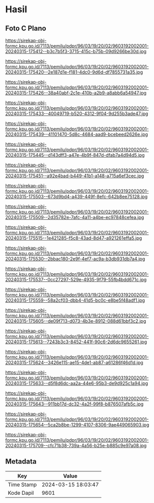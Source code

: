 # Hasil

## Foto C Plano

https://sirekap-obj-formc.kpu.go.id/7113/pemilu/pdpr/96/03/19/20/02/9603192002001-20240315-175412--b3c7b5f3-3715-415c-b75b-09d9266be30d.jpg

https://sirekap-obj-formc.kpu.go.id/7113/pemilu/pdpr/96/03/19/20/02/9603192002001-20240315-175420--2e187d1e-f181-4dc0-9d6d-df7855731a35.jpg

https://sirekap-obj-formc.kpu.go.id/7113/pemilu/pdpr/96/03/19/20/02/9603192002001-20240315-175426--38a40abf-2c1e-410b-a2b9-a8abb6a54947.jpg

https://sirekap-obj-formc.kpu.go.id/7113/pemilu/pdpr/96/03/19/20/02/9603192002001-20240315-175433--40049719-b520-4312-9f04-9d255b3ade47.jpg

https://sirekap-obj-formc.kpu.go.id/7113/pemilu/pdpr/96/03/19/20/02/9603192002001-20240315-175439--41101470-5d8c-4684-aad9-bcebeed2626e.jpg

https://sirekap-obj-formc.kpu.go.id/7113/pemilu/pdpr/96/03/19/20/02/9603192002001-20240315-175445--d143dff3-a47e-4b9f-847d-dfab7a4d94d5.jpg

https://sirekap-obj-formc.kpu.go.id/7113/pemilu/pdpr/96/03/19/20/02/9603192002001-20240315-175451--a92e4bad-b449-41b1-a148-a715a6ef3cec.jpg

https://sirekap-obj-formc.kpu.go.id/7113/pemilu/pdpr/96/03/19/20/02/9603192002001-20240315-175503--673d9bd4-a439-449f-8efc-642b8ee75128.jpg

https://sirekap-obj-formc.kpu.go.id/7113/pemilu/pdpr/96/03/19/20/02/9603192002001-20240315-175509--2d35782e-7afc-4a11-a4be-ec97848cefea.jpg

https://sirekap-obj-formc.kpu.go.id/7113/pemilu/pdpr/96/03/19/20/02/9603192002001-20240315-175515--1e421285-f5c8-43ad-8d47-a921261effa5.jpg

https://sirekap-obj-formc.kpu.go.id/7113/pemilu/pdpr/96/03/19/20/02/9603192002001-20240315-175530--2bbac180-2e9f-4ef7-ac9a-b3db931db7a4.jpg

https://sirekap-obj-formc.kpu.go.id/7113/pemilu/pdpr/96/03/19/20/02/9603192002001-20240315-175537--0cc27297-529e-4935-9f79-55fb4bdd671c.jpg

https://sirekap-obj-formc.kpu.go.id/7113/pemilu/pdpr/96/03/19/20/02/9603192002001-20240315-175559--58a2cf03-dbb4-41d5-bc0c-e8be5f48adf1.jpg

https://sirekap-obj-formc.kpu.go.id/7113/pemilu/pdpr/96/03/19/20/02/9603192002001-20240315-175605--de09f713-d073-4b3e-8912-088d61bbf3c2.jpg

https://sirekap-obj-formc.kpu.go.id/7113/pemilu/pdpr/96/03/19/20/02/9603192002001-20240315-175613--7243b3c3-8452-441f-90c6-2d6dc9655261.jpg

https://sirekap-obj-formc.kpu.go.id/7113/pemilu/pdpr/96/03/19/20/02/9603192002001-20240315-175624--3426e115-ae15-4de1-ab87-a61286f46d1d.jpg

https://sirekap-obj-formc.kpu.go.id/7113/pemilu/pdpr/96/03/19/20/02/9603192002001-20240315-175633--d5f8d6dc-aa2a-44e6-95b3-de9d925c1a94.jpg

https://sirekap-obj-formc.kpu.go.id/7113/pemilu/pdpr/96/03/19/20/02/9603192002001-20240315-175643--911bb17d-dc32-4a2f-99f8-b876507afb5c.jpg

https://sirekap-obj-formc.kpu.go.id/7113/pemilu/pdpr/96/03/19/20/02/9603192002001-20240315-175654--5ca2b8be-1299-4107-8306-9ae449065903.jpg

https://sirekap-obj-formc.kpu.go.id/7113/pemilu/pdpr/96/03/19/20/02/9603192002001-20240315-175709--cfc71b38-739a-4a56-b25e-b885c9e97a08.jpg


## Metadata

| Key        | Value               |
| ---------- | ------------------- |
| Time Stamp | 2024-03-15 18:03:47 |
| Kode Dapil | 9601                |



